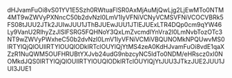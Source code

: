 dHJvamFuOi8vS01YV1E5Szh0RWtuaFlSR0AxMjAuMjQwLjg2LjEwMTo0NTM4MT9wZWVyPXNncC50b2dvNzI0LmV1IyVFNiVCNyVCMSVFNiVCOCVBRk5FS08tJUU2JTk2JUIwJUU1JThBJUEwJUU1JTlEJUExLTR4DQp0cm9qYW46Ly9VanU2RlhyZzJlSlFSRG5FQHNoY3QxLmZvcmdlYnVra2l0LmNvbTozOTc3NT9wZWVyPWxheC50b2dvNzI0LmV1IyVFNiVCMiVBQUNOMkNPQUwvMS0lRTYlQjQlOUIlRTYlOUQlODklRTclOUYlQjYtMS4zeA0KdHJvamFuOi8vdE1qaXZzR1NuQWM5OUFHRUBtYXJvb24udG9nbzcyNC5ldTo0NDM/eHRscz0xI0NOMkdJQS0lRTYlQjQlOUIlRTYlOUQlODklRTclOUYlQjYtJUU3JTkzJUE2JUU1JUI3JUE1
